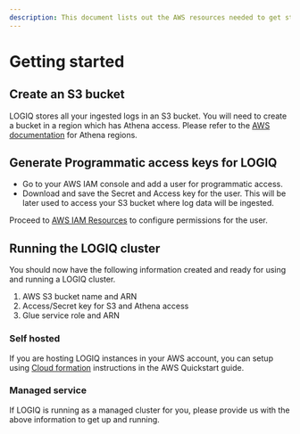 ```yaml
---
description: This document lists out the AWS resources needed to get started with LOGIQ
---
```


# Getting started

## Create an S3 bucket

LOGIQ stores all your ingested logs in an S3 bucket. You will need to create a bucket in a region which has Athena access. Please refer to the [AWS documentation](https://docs.aws.amazon.com/general/latest/gr/rande.html#athena) for Athena regions.

## Generate Programmatic access keys for LOGIQ 

* Go to your AWS IAM console and add a user for programmatic access. 
* Download and save the Secret and Access key for the user. This will be later used to access your S3 bucket where log data will be ingested.

Proceed to [AWS IAM Resources](aws-iam-resources.md) to configure permissions for the user.

## Running the LOGIQ cluster

You should now have the following information created and ready for using and running a LOGIQ cluster.

1. AWS S3 bucket name and ARN
2. Access/Secret key for S3 and Athena access
3. Glue service role and ARN

### Self hosted

If you are hosting LOGIQ instances in your AWS account, you can setup using [Cloud formation](../logiq-server-log-insights/aws-cloudformation.md) instructions in the AWS Quickstart guide.

### Managed service

If LOGIQ is running as a managed cluster for you, please provide us with the above information to get up and running.





